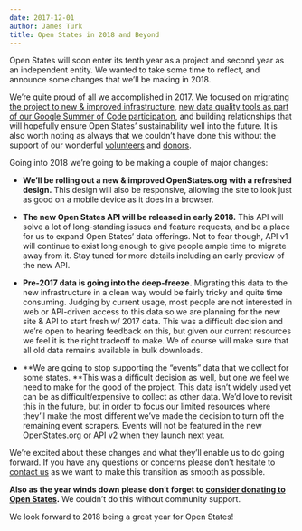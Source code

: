 ```yaml
---
date: 2017-12-01
author: James Turk
title: Open States in 2018 and Beyond
---
```


Open States will soon enter its tenth year as a project and second year as an independent entity. We wanted to take some time to reflect, and announce some changes that we’ll be making in 2018.

We’re quite proud of all we accomplished in 2017. We focused on [migrating the project to new & improved infrastructure](https://blog.openstates.org/march-19-2017-sprint-retrospective-46726954fcdf?source=collection_home---5------6----------------), [new data quality tools as part of our Google Summer of Code participation](https://blog.openstates.org/google-summer-of-code-2017-final-update-cf5c14d80c51?source=collection_home---2------1----------------), and building relationships that will hopefully ensure Open States’ sustainability well into the future. It is also worth noting as always that we couldn’t have done this without the support of our wonderful [volunteers](https://github.com/openstates/openstates/graphs/contributors) and [donors](https://openstates.org/funding/).

Going into 2018 we’re going to be making a couple of major changes:

* **We’ll be rolling out a new & improved OpenStates.org with a refreshed design.** This design will also be responsive, allowing the site to look just as good on a mobile device as it does in a browser.

* **The new Open States API will be released in early 2018.** This API will solve a lot of long-standing issues and feature requests, and be a place for us to expand Open States’ data offerings. Not to fear though, API v1 will continue to exist long enough to give people ample time to migrate away from it. Stay tuned for more details including an early preview of the new API.

* **Pre-2017 data is going into the deep-freeze.** Migrating this data to the new infrastructure in a clean way would be fairly tricky and quite time consuming. Judging by current usage, most people are not interested in web or API-driven access to this data so we are planning for the new site & API to start fresh w/ 2017 data. This was a difficult decision and we’re open to hearing feedback on this, but given our current resources we feel it is the right tradeoff to make. We of course will make sure that all old data remains available in bulk downloads.

* **We are going to stop supporting the “events” data that we collect for some states. **This was a difficult decision as well, but one we feel we need to make for the good of the project. This data isn’t widely used yet can be as difficult/expensive to collect as other data. We’d love to revisit this in the future, but in order to focus our limited resources where they’ll make the most different we’ve made the decision to turn off the remaining event scrapers. Events will not be featured in the new OpenStates.org or API v2 when they launch next year.

We’re excited about these changes and what they’ll enable us to do going forward. If you have any questions or concerns please don’t hesitate to [contact us](mailto:contact@openstates.org) as we want to make this transition as smooth as possible.

**Also as the year winds down please don’t forget to [consider donating to Open States](https://openstates.org/donate/).** We couldn’t do this without community support.

We look forward to 2018 being a great year for Open States!
